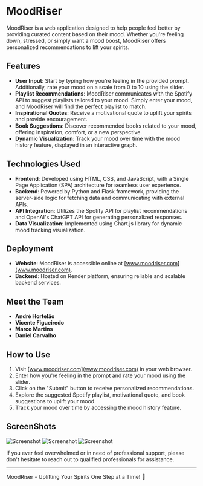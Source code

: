 # MoodRiser

MoodRiser is a web application designed to help people feel better by providing curated content based on their mood. Whether you're feeling down, stressed, or simply want a mood boost, MoodRiser offers personalized recommendations to lift your spirits.

## Features

- **User Input**: Start by typing how you're feeling in the provided prompt. Additionally, rate your mood on a scale from 0 to 10 using the slider.
- **Playlist Recommendations**: MoodRiser communicates with the Spotify API to suggest playlists tailored to your mood. Simply enter your mood, and MoodRiser will find the perfect playlist to match.
- **Inspirational Quotes**: Receive a motivational quote to uplift your spirits and provide encouragement.
- **Book Suggestions**: Discover recommended books related to your mood, offering inspiration, comfort, or a new perspective.
- **Dynamic Visualization**: Track your mood over time with the mood history feature, displayed in an interactive graph.

## Technologies Used

- **Frontend**: Developed using HTML, CSS, and JavaScript, with a Single Page Application (SPA) architecture for seamless user experience.
- **Backend**: Powered by Python and Flask framework, providing the server-side logic for fetching data and communicating with external APIs.
- **API Integration**: Utilizes the Spotify API for playlist recommendations and OpenAI's ChatGPT API for generating personalized responses.
- **Data Visualization**: Implemented using Chart.js library for dynamic mood tracking visualization.

## Deployment

- **Website**: MoodRiser is accessible online at [www.moodriser.com](www.moodriser.com).
- **Backend**: Hosted on Render platform, ensuring reliable and scalable backend services.

## Meet the Team

- **André Hortelão**
- **Vicente Figueiredo**
- **Marco Martins**
- **Daniel Carvalho**

## How to Use

1. Visit [www.moodriser.com](www.moodriser.com) in your web browser.
2. Enter how you're feeling in the prompt and rate your mood using the slider.
3. Click on the "Submit" button to receive personalized recommendations.
4. Explore the suggested Spotify playlist, motivational quote, and book suggestions to uplift your mood.
5. Track your mood over time by accessing the mood history feature.

## ScreenShots
![Screenshot](https://github.com/MarcoMartins89/gitCommitCrimes/blob/moodtracker/HOMEVIEW.png)
![Screenshot](https://github.com/MarcoMartins89/gitCommitCrimes/blob/moodtracker/RESULTVIEW1.png)
![Screenshot](https://github.com/MarcoMartins89/gitCommitCrimes/blob/moodtracker/RESULTVIEW2.png)






If you ever feel overwhelmed or in need of professional support, please don't hesitate to reach out to qualified professionals for assistance.

---

MoodRiser - Uplifting Your Spirits One Step at a Time! 🌟
